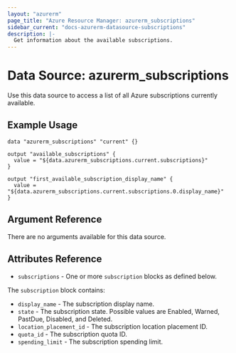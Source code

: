 ```yaml
---
layout: "azurerm"
page_title: "Azure Resource Manager: azurerm_subscriptions"
sidebar_current: "docs-azurerm-datasource-subscriptions"
description: |-
  Get information about the available subscriptions.
---
```


# Data Source: azurerm_subscriptions

Use this data source to access a list of all Azure subscriptions currently available.

## Example Usage

```hcl
data "azurerm_subscriptions" "current" {}

output "available_subscriptions" {
  value = "${data.azurerm_subscriptions.current.subscriptions}"
}

output "first_available_subscription_display_name" {
  value = "${data.azurerm_subscriptions.current.subscriptions.0.display_name}"
}
```

## Argument Reference

There are no arguments available for this data source.

## Attributes Reference

* `subscriptions` - One or more `subscription` blocks as defined below.

The `subscription` block contains:

* `display_name` - The subscription display name.
* `state` - The subscription state. Possible values are Enabled, Warned, PastDue, Disabled, and Deleted.
* `location_placement_id` - The subscription location placement ID.
* `quota_id` - The subscription quota ID.
* `spending_limit` - The subscription spending limit.
